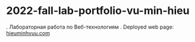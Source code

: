 # 2022-fall-lab-portfolio-vu-min-hieu
. Лабораторная работа по Веб-технологиям
. Deployed web page: [hieuminhvuu.com](http://hieuminhvuu.github.io/portfolio)
